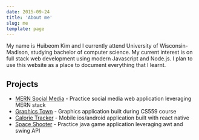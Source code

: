 ```yaml
---
date: 2015-09-24
title: 'About me'
slug: me
template: page
---
```


My name is Huibeom Kim and I currently attend University of Wisconsin-Madison, studying bachelor of computer science. My current interest is on full stack web development using modern Javascript and Node.js. I plan to use this website as a place to document everything that I learnt.

## Projects

- [MERN Social Media](https://github.com/Zerro97/mern-social-media) - Practice social media web application leveraging MERN stack
- [Graphics Town](https://github.com/Zerro97/GraphicsTown) - Graphics application built during CS559 course
- [Calorie Tracker](https://github.com/Zerro97/CalorieTracker-cs639-) - Mobile ios/android application built with react native
- [Space Shooter](https://github.com/Zerro97/Space-Shooter) - Practice java game application leveraging awt and swing API

